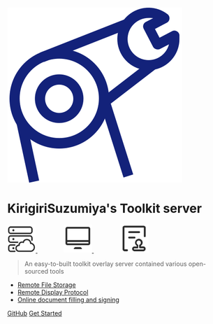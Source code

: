 
![logo](_media/logo.svg)

# KirigiriSuzumiya's Toolkit server

<a href="http://110.42.255.139:9080" style="display:inline;margin-right:60px;">
    <img style="display:inline;" src="_media/storage.svg" width="65" height="65">
</a>
<a href="http://110.42.255.139:5000" style="display:inline;margin-right:60px;">
    <img style="display:inline;" src="_media/desktop.svg" width="65" height="65">
</a>
<a href="http://110.42.255.139:3000" style="display:inline;">
    <img style="display:inline;" src="_media/sign.svg" width="65" height="65">
</a>

> An easy-to-built toolkit overlay server contained various open-sourced tools

- [Remote File Storage](http://110.42.255.139:9080)
- [Remote Display Protocol](http://110.42.255.139:5000)
- [Online document filling and signing](http://110.42.255.139:3000)




[GitHub](https://github.com/KirigiriSuzumiya/overlay_server_config)
[Get Started](#🤗-welcome-to-kirigirisuzumiya39s-toolkit-server)